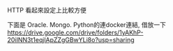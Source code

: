 HTTP 看起來設定上比較方便


下面是 Oracle. Mongo. Python的連docker連結, 借放一下
https://drive.google.com/drive/folders/1yAKhP-20iINN3t1eqjlApZZgGBwYLi8o?usp=sharing
